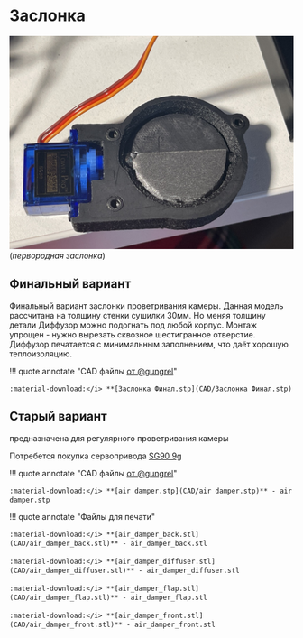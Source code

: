 # Заслонка

![img](https://raw.githubusercontent.com/pavluchenkor/iDryerProject/main/iDryer%20v2/Hardware/air%20damper/img/camphoto_959030623-web.jpeg)
(*первородная заслонка*)

## Финальный вариант
Финальный вариант заслонки проветривания камеры. Данная модель рассчитана на толщину стенки сушилки 30мм. Но меняя толщину детали Диффузор можно подогнать под любой корпус. Монтаж упрощен - нужно вырезать сквозное шестигранное отверстие. Диффузор печатается с минимальным заполнением, что даёт хорошую теплоизоляцию.

!!! quote annotate "CAD файлы [от @gungrel](https://t.me/gungrel)"

    :material-download:</i> **[Заслонка Финал.stp](CAD/Заслонка Финал.stp)


## Старый вариант

предназначена для регулярного проветривания камеры

Потребется покупка сервопривода [SG90 9g](https://aliexpress.ru/item/32962841728.html?sku_id=66666348213&spm=.search_results.16.6c0b4aa6tK2QUa)


!!! quote annotate "CAD файлы [от @gungrel](https://t.me/gungrel)"

    :material-download:</i> **[air damper.stp](CAD/air damper.stp)** - air damper.stp


<!-- ![img](https://raw.githubusercontent.com/pavluchenkor/iDryerProject/main/iDryer%20v2/Hardware/air%20damper/img/1.jpg){.img-left} -->


!!! quote annotate "Файлы для печати"

    :material-download:</i> **[air_damper_back.stl](CAD/air_damper_back.stl)** - air_damper_back.stl

    :material-download:</i> **[air_damper_diffuser.stl](CAD/air_damper_diffuser.stl)** - air_damper_diffuser.stl

    :material-download:</i> **[air_damper_flap.stl](CAD/air_damper_flap.stl)** - air_damper_flap.stl

    :material-download:</i> **[air_damper_front.stl](CAD/air_damper_front.stl)** - air_damper_front.stl
    
<!-- [разработано @gungrel](https://t.me/gungrel) -->
